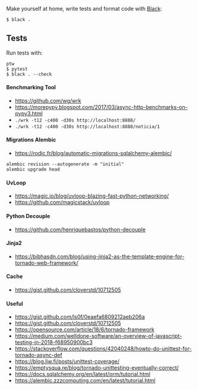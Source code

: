 Make yourself at home, write tests and format code with
[Black](https://github.com/ambv/black):

```sh
$ black .
```

## Tests
Run tests with:
```
ptw
$ pytest
$ black . --check
```

#### Benchmarking Tool
- https://github.com/wg/wrk
- https://morepypy.blogspot.com/2017/03/async-http-benchmarks-on-pypy3.html
- `./wrk -t12 -c400 -d30s http://localhost:8888/`
- `./wrk -t12 -c400 -d30s http://localhost:8888/noticia/1`

#### Migrations Alembic
- https://rodic.fr/blog/automatic-migrations-sqlalchemy-alembic/
```
alembic revision --autogenerate -m "initial"
alembic upgrade head
```

#### UvLoop
- https://magic.io/blog/uvloop-blazing-fast-python-networking/
- https://github.com/magicstack/uvloop

#### Python Decouple
- https://github.com/henriquebastos/python-decouple


#### Jinja2
- https://bibhasdn.com/blog/using-jinja2-as-the-template-engine-for-tornado-web-framework/


#### Cache
- https://gist.github.com/cloverstd/10712505

#### Useful
- https://gist.github.com/ls0f/0eaefa6809212aeb206a
- https://gist.github.com/cloverstd/10712505
- https://opensource.com/article/18/6/tornado-framework
- https://medium.com/welldone-software/an-overview-of-javascript-testing-in-2018-f68950900bc3
- https://stackoverflow.com/questions/42040248/howto-do-unittest-for-tornado-async-def
- https://blog.liw.fi/posts/unittest-coverage/
- https://emptysqua.re/blog/tornado-unittesting-eventually-correct/
- https://docs.sqlalchemy.org/en/latest/orm/tutorial.html
- https://alembic.zzzcomputing.com/en/latest/tutorial.html
